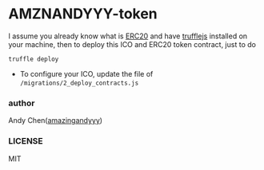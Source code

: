 # AMZNANDYYY-token
I assume you already know what is [ERC20](https://hackernoon.com/erc20-tokens-b3b50c95ad08) and have [trufflejs](https://www.npmjs.com/package/truffle) installed on your machine, then to deploy this ICO and ERC20 token contract, just to do

```
truffle deploy
```
- To configure your ICO, update the file of `/migrations/2_deploy_contracts.js`

### author
Andy Chen([amazingandyyy](https://github.com/amazingandyyy))

### LICENSE
MIT
